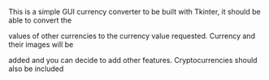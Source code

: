 This is a simple GUI currency converter to be built with Tkinter, it should be able to convert the

values of other currencies to the currency value requested. Currency and their images will be

added and you can decide to add other features. Cryptocurrencies should also be included
